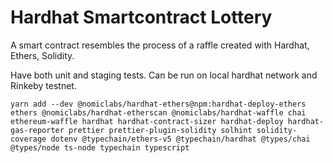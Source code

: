 # Hardhat Smartcontract Lottery

A smart contract resembles the process of a raffle created with Hardhat, Ethers, Solidity.

Have both unit and staging tests. Can be run on local hardhat network and Rinkeby testnet.

```
yarn add --dev @nomiclabs/hardhat-ethers@npm:hardhat-deploy-ethers ethers @nomiclabs/hardhat-etherscan @nomiclabs/hardhat-waffle chai ethereum-waffle hardhat hardhat-contract-sizer hardhat-deploy hardhat-gas-reporter prettier prettier-plugin-solidity solhint solidity-coverage dotenv @typechain/ethers-v5 @typechain/hardhat @types/chai @types/node ts-node typechain typescript
```
